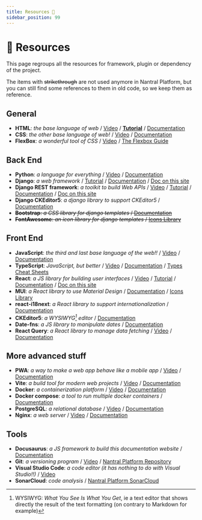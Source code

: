 ```yaml
---
title: Resources 🔗
sidebar_position: 99
---
```


# 🔗 Resources

This page regroups all the resources for framework, plugin or dependency of the project.

The items with ~~strikethrough~~ are not used anymore in Nantral Platform, but you
can still find some references to them in old code, so we keep them as reference.

## General

- **HTML**: _the base language of web_
  / [Video](https://youtu.be/ok-plXXHlWw)
  / [**Tutorial**](https://openclassrooms.com/fr/courses/1603881-creez-votre-site-web-avec-html5-et-css3)
  / [Documentation](https://developer.mozilla.org/fr/docs/Web/HTML)
- **CSS**: _the other base language of web!_
  / [Video](https://youtu.be/OEV8gMkCHXQ)
  / [Documentation](https://developer.mozilla.org/fr/docs/Web/CSS)
- **FlexBox**: _a wonderful tool of CSS_ / [Video](https://youtu.be/K74l26pE4YA)
  / [The Flexbox Guide](https://css-tricks.com/snippets/css/a-guide-to-flexbox/)

## Back End

- **Python**: _a language for everything_
  / [Video](https://youtu.be/x7X9w_GIm1s)
  / [Documentation](https://docs.python.org/fr/3.10/)
- **Django**: _a web framework_
  / [Tutorial](https://developer.mozilla.org/fr/docs/Learn/Server-side/Django)
  / [Documentation](https://docs.djangoproject.com/en/)
  / [Doc on this site](/dev/guides/frameworks/django.md)
- **Django REST framework**: _a toolkit to build Web APIs_
  / [Video](https://youtu.be/-MTSQjw5DrM)
  / [Tutorial](https://blog.logrocket.com/using-react-django-create-app-tutorial/)
  / [Documentation](https://www.django-rest-framework.org/)
  / [Doc on this site](/dev/guides/frameworks/rest-api.md)
- **Django CKEditor5**: _a django library to support CKEditor5_
  / [Documentation](https://pypi.org/project/django-ckeditor-5/)
- ~~**Bootstrap**: _a CSS library for django templates_
  / [Documentation](https://getbootstrap.com/docs/5.0/getting-started/introduction/)~~
- ~~**FontAwesome**: _an icon library for django templates_
  / [Icons Library](https://fontawesome.com/v5/search)~~

## Front End

- **JavaScript**: _the third and last base language of the web!!_
  / [Video](https://youtu.be/DHjqpvDnNGE)
  / [Documentation](https://developer.mozilla.org/fr/docs/Web/JavaScript)
- **TypeScript**: _JavaScript, but better_
  / [Video](https://youtu.be/zQnBQ4tB3ZA)
  / [Documentation](https://www.typescriptlang.org/)
  / [Types Cheat Sheets](https://www.typescriptlang.org/cheatsheets)
- **React**: _a JS library for building user interfaces_
  / [Video](https://youtu.be/Tn6-PIqc4UM)
  / [Tutorial](https://react.dev/learn/tutorial-tic-tac-toe)
  / [Documentation](https://react.dev)
  / [Doc on this site](/dev/guides/frameworks/react.md)
- **MUI**: _a React library to use Material Design_
  / [Documentation](https://mui.com/material-ui/react-button/)
  / [Icons Library](https://mui.com/material-ui/material-icons/)
- **react-i18next**: _a React library to support internationalization_
  / [Documentation](https://react.i18next.com/)
- **CKEditor5**: _a WYSIWYG[^1] editor_
  / [Documentation](https://ckeditor.com/docs/ckeditor5/latest/builds/guides/integration/frameworks/react.html)
- **Date-fns**: _a JS library to manipulate dates_
  / [Documentation](https://date-fns.org/docs/Getting-Started)
- **React Query**: _a React library to manage data fetching_
  / [Video](https://youtu.be/novnyCaa7To)
  / [Documentation](https://tanstack.com/query/latest/docs/react/overview)

[^1]:
    WYSIWYG: _What You See Is What You Get_, ie a text editor that shows
    directly the result of the text formatting (on contrary to Markdown for
    example)

## More advanced stuff

- **PWA**: _a way to make a web app behave like a mobile app_
  / [Video](https://youtu.be/sFsRylCQblw)
  / [Documentation](https://developer.mozilla.org/en-US/docs/Web/Progressive_web_apps)
- **Vite**: _a build tool for modern web projects_
  / [Video](https://youtu.be/KCrXgy8qtjM)
  / [Documentation](https://vitejs.dev/guide/)
- **Docker**: _a containerization platform_
  / [Video](https://youtu.be/Gjnup-PuquQ)
  / [Documentation](https://docs.docker.com/get-started/overview/)
- **Docker compose**: _a tool to run multiple docker containers_
  / [Documentation](https://docs.docker.com/compose/)
- **PostgreSQL**: _a relational database_
  / [Video](https://youtu.be/n2Fluyr3lbc)
  / [Documentation](https://www.postgresql.org/docs/)
- **Nginx**: _a web server_
  / [Video](https://youtu.be/JKxlsvZXG7c)
  / [Documentation](https://docs.nginx.com/nginx/admin-guide/web-server/web-server/)

## Tools

- **Docusaurus**: _a JS framework to build this documentation website_ / [Documentation](https://docusaurus.io/docs/markdown-features)
- **Git**: _a versioning program_ / [Video](https://youtu.be/hwP7WQkmECE) / [Nantral Platform Repository](https://github.com/3cn-ecn/nantralPlatform)
- **Visual Studio Code**: _a code editor (it has nothing to do with Visual Studio!!)_ / [Video](https://youtu.be/KMxo3T_MTvY)
- **SonarCloud**: _code analysis_ / [Nantral Platform SonarCloud](https://sonarcloud.io/organizations/3cn-ecn/projects)
